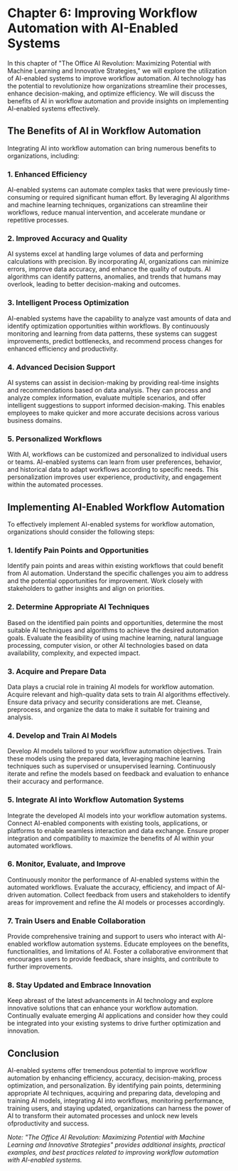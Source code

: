 Chapter 6: Improving Workflow Automation with AI-Enabled Systems
================================================================

In this chapter of "The Office AI Revolution: Maximizing Potential with Machine Learning and Innovative Strategies," we will explore the utilization of AI-enabled systems to improve workflow automation. AI technology has the potential to revolutionize how organizations streamline their processes, enhance decision-making, and optimize efficiency. We will discuss the benefits of AI in workflow automation and provide insights on implementing AI-enabled systems effectively.

The Benefits of AI in Workflow Automation
-----------------------------------------

Integrating AI into workflow automation can bring numerous benefits to organizations, including:

### 1. Enhanced Efficiency

AI-enabled systems can automate complex tasks that were previously time-consuming or required significant human effort. By leveraging AI algorithms and machine learning techniques, organizations can streamline their workflows, reduce manual intervention, and accelerate mundane or repetitive processes.

### 2. Improved Accuracy and Quality

AI systems excel at handling large volumes of data and performing calculations with precision. By incorporating AI, organizations can minimize errors, improve data accuracy, and enhance the quality of outputs. AI algorithms can identify patterns, anomalies, and trends that humans may overlook, leading to better decision-making and outcomes.

### 3. Intelligent Process Optimization

AI-enabled systems have the capability to analyze vast amounts of data and identify optimization opportunities within workflows. By continuously monitoring and learning from data patterns, these systems can suggest improvements, predict bottlenecks, and recommend process changes for enhanced efficiency and productivity.

### 4. Advanced Decision Support

AI systems can assist in decision-making by providing real-time insights and recommendations based on data analysis. They can process and analyze complex information, evaluate multiple scenarios, and offer intelligent suggestions to support informed decision-making. This enables employees to make quicker and more accurate decisions across various business domains.

### 5. Personalized Workflows

With AI, workflows can be customized and personalized to individual users or teams. AI-enabled systems can learn from user preferences, behavior, and historical data to adapt workflows according to specific needs. This personalization improves user experience, productivity, and engagement within the automated processes.

Implementing AI-Enabled Workflow Automation
-------------------------------------------

To effectively implement AI-enabled systems for workflow automation, organizations should consider the following steps:

### 1. Identify Pain Points and Opportunities

Identify pain points and areas within existing workflows that could benefit from AI automation. Understand the specific challenges you aim to address and the potential opportunities for improvement. Work closely with stakeholders to gather insights and align on priorities.

### 2. Determine Appropriate AI Techniques

Based on the identified pain points and opportunities, determine the most suitable AI techniques and algorithms to achieve the desired automation goals. Evaluate the feasibility of using machine learning, natural language processing, computer vision, or other AI technologies based on data availability, complexity, and expected impact.

### 3. Acquire and Prepare Data

Data plays a crucial role in training AI models for workflow automation. Acquire relevant and high-quality data sets to train AI algorithms effectively. Ensure data privacy and security considerations are met. Cleanse, preprocess, and organize the data to make it suitable for training and analysis.

### 4. Develop and Train AI Models

Develop AI models tailored to your workflow automation objectives. Train these models using the prepared data, leveraging machine learning techniques such as supervised or unsupervised learning. Continuously iterate and refine the models based on feedback and evaluation to enhance their accuracy and performance.

### 5. Integrate AI into Workflow Automation Systems

Integrate the developed AI models into your workflow automation systems. Connect AI-enabled components with existing tools, applications, or platforms to enable seamless interaction and data exchange. Ensure proper integration and compatibility to maximize the benefits of AI within your automated workflows.

### 6. Monitor, Evaluate, and Improve

Continuously monitor the performance of AI-enabled systems within the automated workflows. Evaluate the accuracy, efficiency, and impact of AI-driven automation. Collect feedback from users and stakeholders to identify areas for improvement and refine the AI models or processes accordingly.

### 7. Train Users and Enable Collaboration

Provide comprehensive training and support to users who interact with AI-enabled workflow automation systems. Educate employees on the benefits, functionalities, and limitations of AI. Foster a collaborative environment that encourages users to provide feedback, share insights, and contribute to further improvements.

### 8. Stay Updated and Embrace Innovation

Keep abreast of the latest advancements in AI technology and explore innovative solutions that can enhance your workflow automation. Continually evaluate emerging AI applications and consider how they could be integrated into your existing systems to drive further optimization and innovation.

Conclusion
----------

AI-enabled systems offer tremendous potential to improve workflow automation by enhancing efficiency, accuracy, decision-making, process optimization, and personalization. By identifying pain points, determining appropriate AI techniques, acquiring and preparing data, developing and training AI models, integrating AI into workflows, monitoring performance, training users, and staying updated, organizations can harness the power of AI to transform their automated processes and unlock new levels ofproductivity and success.

*Note: "The Office AI Revolution: Maximizing Potential with Machine Learning and Innovative Strategies" provides additional insights, practical examples, and best practices related to improving workflow automation with AI-enabled systems.*
